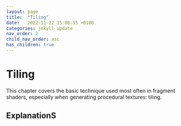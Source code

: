 ```yaml
---
layout: page
title:  "Tiling"
date:   2022-11-22 15:08:55 +0100
categories: jekyll update
nav_order: 2
child_nav_order: asc
has_children: true
---
```

# Tiling
This chapter covers the basic technique used most often in fragment shaders, especially when generating procedural textures: tiling.

<script type="text/javascript" src="https://rawgit.com/patriciogonzalezvivo/glslCanvas/master/dist/GlslCanvas.js"></script>

<div style="text-align:center" >
<canvas class="glslCanvas" data-fragment-url="..\shader_frags\tiling.frag" width="500" height="500"></canvas>
</div>

## ExplanationS